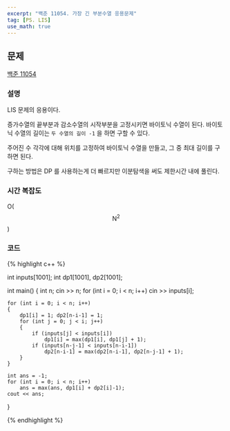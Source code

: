 ```yaml
---
excerpt: "백준 11054. 가장 긴 부분수열 응용문제"
tag: [PS. LIS]
use_math: true
---
```


## 문제

[백준 11054](https://www.acmicpc.net/problem/11054)


### 설명

LIS 문제의 응용이다.

증가수열의 끝부분과 감소수열의 시작부분을 고정시키면 바이토닉 수열이 된다. 바이토닉 수열의 길이는 ```두 수열의 길이 -1``` 을 하면 구할 수 있다.

주어진 수 각각에 대해 위치를 고정하여 바이토닉 수열을 만들고, 그 중 최대 길이를 구하면 된다.

구하는 방법은 DP 를 사용하는게 더 빠르지만 이분탐색을 써도 제한시간 내에 풀린다.


### 시간 복잡도

O($$ \mathrm{N}^2 $$)


### 코드

{% highlight c++ %}

int inputs[1001];
int dp1[1001], dp2[1001];

int main()
{
	int n; cin >> n;
	for (int i = 0; i < n; i++) cin >> inputs[i];

	for (int i = 0; i < n; i++)
	{
		dp1[i] = 1; dp2[n-i-1] = 1;
		for (int j = 0; j < i; j++)
		{
			if (inputs[j] < inputs[i])
				dp1[i] = max(dp1[i], dp1[j] + 1);
			if (inputs[n-j-1] < inputs[n-i-1])
				dp2[n-i-1] = max(dp2[n-i-1], dp2[n-j-1] + 1);
		}
	}

	int ans = -1;
	for (int i = 0; i < n; i++)
		ans = max(ans, dp1[i] + dp2[i]-1);
	cout << ans;
}

{% endhighlight %}

